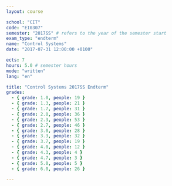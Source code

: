 ```yaml
---
layout: course

school: "CIT"
code: "EI0307"
semester: "2017SS" # refers to the year of the semester start
exam_type: "endterm"
name: "Control Systems"
date: "2017-07-31 12:00:00 +0100"

ects: 7
hours: 5.0 # semester hours
mode: "written"
lang: "en"

title: "Control Systems 2017SS Endterm"
grades:
  - { grade: 1.0, people: 19 }
  - { grade: 1.3, people: 21 }
  - { grade: 1.7, people: 31 }
  - { grade: 2.0, people: 36 }
  - { grade: 2.3, people: 53 }
  - { grade: 2.7, people: 46 }
  - { grade: 3.0, people: 28 }
  - { grade: 3.3, people: 32 }
  - { grade: 3.7, people: 19 }
  - { grade: 4.0, people: 12 }
  - { grade: 4.3, people: 4 }
  - { grade: 4.7, people: 3 }
  - { grade: 5.0, people: 5 }
  - { grade: 6.0, people: 26 }

---
```



